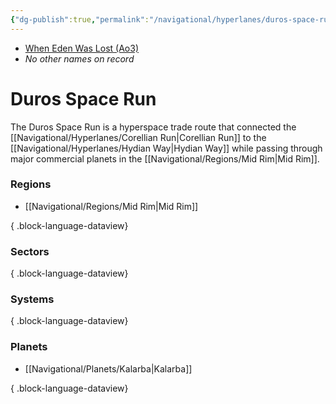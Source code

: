 ```yaml
---
{"dg-publish":true,"permalink":"/navigational/hyperlanes/duros-space-run/","tags":["map","hyperlane","midrim"],"noteIcon":"saber1"}
---
```


- [When Eden Was Lost (Ao3)](https://archiveofourown.org/works/19334440)
- *No other names on record*
# Duros Space Run 

The Duros Space Run is a hyperspace trade route that connected the [[Navigational/Hyperlanes/Corellian Run\|Corellian Run]] to the [[Navigational/Hyperlanes/Hydian Way\|Hydian Way]] while passing through major commercial planets in the [[Navigational/Regions/Mid Rim\|Mid Rim]].

### Regions
- [[Navigational/Regions/Mid Rim\|Mid Rim]]

{ .block-language-dataview}
### Sectors

{ .block-language-dataview}
### Systems

{ .block-language-dataview}
### Planets
- [[Navigational/Planets/Kalarba\|Kalarba]]

{ .block-language-dataview}

